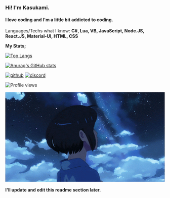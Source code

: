 ### Hi! I'm Kasukami.
#### I love coding and I'm a little bit addicted to coding.

Languages/Techs what I know: **C#, Lua, VB, JavaScript, Node.JS, React.JS, Material-UI, HTML, CSS**


**My Stats;**

[![Top Langs](https://github-readme-stats.vercel.app/api/top-langs/?username=kasukami&layout=compact)](https://github.com/kasukami/github-readme-stats)

[![Anurag's GitHub stats](https://github-readme-stats.vercel.app/api?username=kasukami&theme=dracula&custom_title=Kasukami)](https://github.com/kasukami/github-readme-stats)



[<img src='https://cdn.jsdelivr.net/npm/simple-icons@3.0.1/icons/github.svg' alt='github' height='40'>](https://github.com/kasukami)  [<img src='https://cdn.jsdelivr.net/npm/simple-icons@3.0.1/icons/discord.svg' alt='discord' height='40'>](https://discord.com/users/853287146395533324)  

![Profile views](https://gpvc.arturio.dev/kasukami)  




![S P A C E](https://github.com/Kasukami/Kasukami/blob/main/2_-1.gif)


**I'll update and edit this readme section later.**
